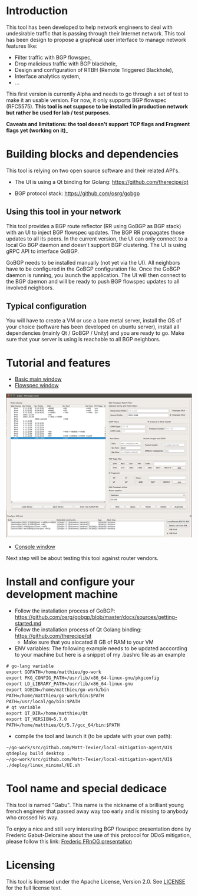 # Introduction

This tool has been developed to help network engineers to deal with undesirable traffic that is passing through their Internet network. This tool has been design to propose a graphical user interface to manage network features like:

* Filter traffic with BGP flowspec,
* Drop malicious traffic with BGP blackhole,
* Design and configuration of RTBH (Remote Triggered Blackhole),
* Interface analytics system,
* ... 

This first version is currently Alpha and needs to go through a set of test to make it an usable version. For now, it only supports BGP flowspec (RFC5575). __This tool is not suppose to be installed in production network but rather be used for lab / test purposes.__

__Caveats and limitations: the tool doesn't support TCP flags and Fragment flags yet (working on it)___

# Building blocks and dependencies

This tool is relying on two open source software and their related API's.

* The UI is using a Qt binding for Golang: https://github.com/therecipe/qt

* BGP protocol stack: https://github.com/osrg/gobgp

## Using this tool in your network

This tool provides a BGP route reflector (RR using GoBGP as BGP stack) with an UI to inject BGP flowspec updates. The BGP RR propagates those updates to all its peers. In the current version, the UI can only connect to a local Go BGP daemon and doesn't support BGP clustering. The UI is using gRPC API to interface GoBGP.

GoBGP needs to be installed manually (not yet via the UI). All neighbors have to be configured in the GoBGP configuration file. Once the GoBGP daemon is running, you launch the application. The UI will then connect to the BGP daemon and will be ready to push BGP flowspec updates to all involved neighbors.

## Typical configuration

You will have to create a VM or use a bare metal server, install the OS of your choice (software has been developed on ubuntu server), install all dependencies (mainly Qt / GoBGP / Unity) and you are ready to go. Make sure that your server is using is reachable to all BGP neighbors.

# Tutorial and features
* [Basic main window](https://github.com/Matt-Texier/local-mitigation-agent/blob/master/docs/main_win.md)
* [Flowspec window](https://github.com/Matt-Texier/local-mitigation-agent/blob/master/docs/flowspec_win.md)

![flowspec-win](/docs/flowspec-win.png)

* [Console window](https://github.com/Matt-Texier/local-mitigation-agent/blob/master/docs/console_win.md)

Next step will be about testing this tool against router vendors.

# Install and configure your development machine

* Follow the installation process of GoBGP: https://github.com/osrg/gobgp/blob/master/docs/sources/getting-started.md
* Follow the installation process of Qt Golang binding: https://github.com/therecipe/qt
  * Make sure that you alocated 8 GB of RAM to your VM
* ENV variables: The following example needs to be updated acccording to your machine but here is a snippet of my .bashrc file as an example

```
# go-lang variable
export GOPATH=/home/matthieu/go-work
export PKG_CONFIG_PATH=/usr/lib/x86_64-linux-gnu/pkgconfig
export LD_LIBRARY_PATH=/usr/lib/x86_64-linux-gnu
export GOBIN=/home/matthieu/go-work/bin
PATH=/home/matthieu/go-work/bin:$PATH
PATH=/usr/local/go/bin:$PATH
# qt variable
export QT_DIR=/home/matthieu/Qt
export QT_VERSION=5.7.0
PATH=/home/matthieu/Qt/5.7/gcc_64/bin:$PATH
```
* compile the tool and launch it (to be update with your own path):
```
~/go-work/src/github.com/Matt-Texier/local-mitigation-agent/UI$ qtdeploy build desktop .
~/go-work/src/github.com/Matt-Texier/local-mitigation-agent/UI$ ./deploy/linux_minimal/UI.sh
```

# Tool name and special dedicace

This tool is named "Gabu". This name is the nickname of a brilliant young french engineer that passed away way too early and is missing to anybody who crossed his way.

To enjoy a nice and still very interesting BGP flowspec presentation done by Frederic Gabut-Deloraine about the use of this protocol for DDoS mitigation, please follow this link: [Frederic FRnOG presentation](http://www.dailymotion.com/video/xtngjg_frnog-18-flowspec-frederic-gabut-deloraine-neo-telecoms_tech)

# Licensing

This tool is licensed under the Apache License, Version 2.0. See [LICENSE](https://github.com/Matt-Texier/local-mitigation-agent/blob/master/LICENSE) for the full license text.


